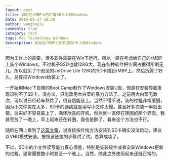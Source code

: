 ```yaml
---
layout: post
title: 如何在rMBP上的扩展SD卡上装Windows
date: 2016-01-27 19:58
author: wanghoyle
comments: true
category: Tech
tags: Mac Technology Windows
description: 如何在rMBP上的扩展SD卡上装Windows
---
```

因为工作上的需要，很多软件需要在Win下运行，所以一直在考虑给自己的rMBP上装个Windows。不过机子SSD也就128G大，现在各种软件把空间占据得所剩无几，所以就买了个创见的JetDrive Lite 128G的SD卡插到rMBP上，然后折腾了好久，总算把Windows给装上了。

一开始用Mac下自带的Boot Camp制作了Windows安装U盘，但是在安装界面发现识别不了SD卡。没办法，只能改用大白菜的暴力方法了。之前用大白菜无数次，可以说已经轻车熟路了，很自信能装上。当然不得不说，装的过程非常缓慢，因为小文件实在太多，SD卡的通病就是读写小文件太慢。甚至好多次装一半就出错。后来好不容易装上了，满怀欣喜的开机，然后就一直停在转圈的那个界面，我甚至放了一晚上，早上起来还在转圈，我也是醉了。看来这个方法也不行。

随后在网上看到了<a href="http://bbs.feng.com/forum.php?mod=viewthread&amp;tid=8812965" target="_blank">这篇文章</a>，说直接按传统方法安装到SD卡确实没法启动，建议以VHD模式安装。按照该链接的步骤试了试，总算成功了。

不过，SD卡的小文件读写能力真心很差，特别是安装软件或者安装Windows更新的过程，通常需要数小时甚至一个晚上。当然，除此之外使用起来还挺正常的。
